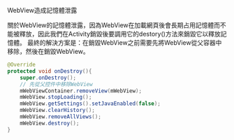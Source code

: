 WebView造成記憶體泄露

關於WebView的記憶體泄露，因為WebView在加載網頁後會長期占用記憶體而不能被釋放，因此我們在Activity銷毀後要調用它的destory()方法來銷毀它以釋放記憶體。
最終的解決方案是：在銷毀WebView之前需要先將WebView從父容器中移除，然後在銷毀WebView。

```java
@Override
protected void onDestroy(){
    super.onDestroy();
    // 先從父控件中移除WebView
    mWebViewContainer.removeView(mWebView);
    mWebView.stopLoading();
    mWebView.getSettings().setJavaEnabled(false);
    mWebView.clearHistory();
    mWebView.removeAllViews();
    mWebView.destroy();
}
```